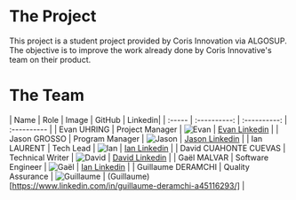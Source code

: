 # The Project 

This project is a student project provided by Coris Innovation via ALGOSUP. The objective is to improve the work already done by Coris Innovative's team on their product.

# The Team

| Name | Role | Image | GitHub | Linkedin|
| :----- | :----------: | :----------: | :---------- |
| Evan UHRING | Project Manager | ![Evan](image.png) | [Evan Linkedin](https://www.linkedin.com/in/evan-uhring-72911b293/) |
| Jason GROSSO | Program Manager | ![Jason](image-1.png) | [Jason Linkedin](https://www.linkedin.com/in/jason-grosso-847b39251/) |
| Ian LAURENT | Tech Lead | ![Ian](image-2.png) | [Ian Linkedin](https://www.linkedin.com/in/ian-h-laurent/) |
| David CUAHONTE CUEVAS | Technical Writer | ![David](image-3.png) | [David Linkedin](https://www.linkedin.com/in/david-cuahonte-527781221/) |
| Gaël MALVAR | Software Engineer | ![Gaël](image-4.png) | [Ian Linkedin](https://www.linkedin.com/in/ga%C3%ABl-malvar/) |
| Guillaume DERAMCHI | Quality Assurance | ![Guillaume](image-5.png) | (Guillaume)[https://www.linkedin.com/in/guillaume-deramchi-a45116293/] |